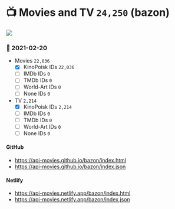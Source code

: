 # :tv: Movies and TV `24,250` (bazon)

<a href="https://API-Movies.github.io"><img src="https://API-Movies.github.io/banner.png?cache"></a>

### :date: 2021-02-20
- Movies `22,036`
  - [x] KinoPoisk IDs `22,036`
  - [ ] IMDb IDs `0`
  - [ ] TMDb IDs `0`
  - [ ] World-Art IDs `0`
  - [ ] None IDs `0`
- TV `2,214`
  - [x] KinoPoisk IDs `2,214`
  - [ ] IMDb IDs `0`
  - [ ] TMDb IDs `0`
  - [ ] World-Art IDs `0`
  - [ ] None IDs `0`
#### GitHub
- <a href='https://api-movies.github.io/bazon/index.html' target='_blank'>https://api-movies.github.io/bazon/index.html</a>
- <a href='https://api-movies.github.io/bazon/index.json' target='_blank'>https://api-movies.github.io/bazon/index.json</a>
#### Netlify
- <a href='https://api-movies.netlify.app/bazon/index.html' target='_blank'>https://api-movies.netlify.app/bazon/index.html</a>
- <a href='https://api-movies.netlify.app/bazon/index.json' target='_blank'>https://api-movies.netlify.app/bazon/index.json</a>
